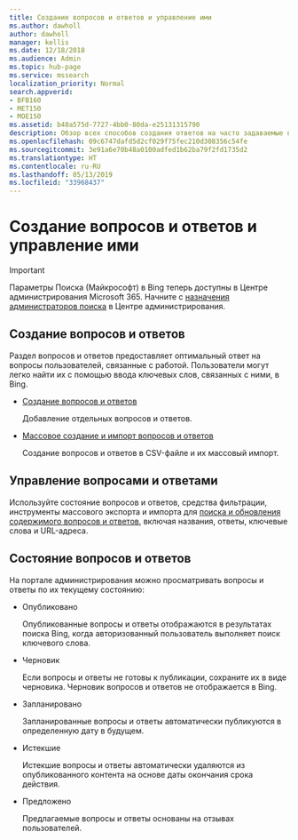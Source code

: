 ```yaml
---
title: Создание вопросов и ответов и управление ими
ms.author: dawholl
author: dawholl
manager: kellis
ms.date: 12/18/2018
ms.audience: Admin
ms.topic: hub-page
ms.service: mssearch
localization_priority: Normal
search.appverid:
- BFB160
- MET150
- MOE150
ms.assetid: b40a575d-7727-4bb0-80da-e25131315790
description: Обзор всех способов создания ответов на часто задаваемые вопросы на портале администрирования Поиска (Майкрософт)
ms.openlocfilehash: 09c6747dafd5d2cf029f75fec210d308356c54fe
ms.sourcegitcommit: 3e91a6e70b48a0100adfed1b62ba79f2fd1735d2
ms.translationtype: HT
ms.contentlocale: ru-RU
ms.lasthandoff: 05/13/2019
ms.locfileid: "33968437"
---
```

# <a name="create-and-manage-qas"></a>Создание вопросов и ответов и управление ими

> [!IMPORTANT]
> Параметры Поиска (Майкрософт) в Bing теперь доступны в Центре администрирования Microsoft 365. Начните с [назначения администраторов поиска](https://docs.microsoft.com/ru-RU/microsoftsearch/setup-microsoft-search#step-2-assign-search-admin-and-search-editor) в Центре администрирования.
    
## <a name="create-qas"></a>Создание вопросов и ответов

Раздел вопросов и ответов предоставляет оптимальный ответ на вопросы пользователей, связанные с работой. Пользователи могут легко найти их с помощью ввода ключевых слов, связанных с ними, в Bing.
  
- [Создание вопросов и ответов](create-qas.md)
    
    Добавление отдельных вопросов и ответов.
    
- [Массовое создание и импорт вопросов и ответов](bulk-create-qas.md)
    
    Создание вопросов и ответов в CSV-файле и их массовый импорт.
    
## <a name="manage-qas"></a>Управление вопросами и ответами

Используйте состояние вопросов и ответов, средства фильтрации, инструменты массового экспорта и импорта для [поиска и обновления содержимого вопросов и ответов](manage-qas.md), включая названия, ответы, ключевые слова и URL-адреса.
  
## <a name="qa-status"></a>Состояние вопросов и ответов

На портале администрирования можно просматривать вопросы и ответы по их текущему состоянию:
  
- Опубликовано
    
    Опубликованные вопросы и ответы отображаются в результатах поиска Bing, когда авторизованный пользователь выполняет поиск ключевого слова.
    
- Черновик
    
    Если вопросы и ответы не готовы к публикации, сохраните их в виде черновика. Черновик вопросов и ответов не отображается в Bing.
    
- Запланировано
    
    Запланированные вопросы и ответы автоматически публикуются в определенную дату в будущем.
    
- Истекшие
    
    Истекшие вопросы и ответы автоматически удаляются из опубликованного контента на основе даты окончания срока действия.
    
- Предложено
    
    Предлагаемые вопросы и ответы основаны на отзывах пользователей.

  

